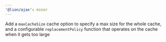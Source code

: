 ```yaml
---
'@lion/ajax': minor
---
```


Add a `maxCacheSize` cache option to specify a max size for the whole cache, and a configurable `replacementPolicy` function that operates on the cache when it gets too large
